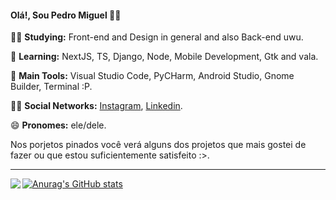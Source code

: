 #### Olá!, Sou Pedro Miguel 👩‍💻

:man_student: **Studying:** Front-end and Design in general and also Back-end uwu.

🌱 **Learning:** NextJS, TS, Django, Node, Mobile Development, Gtk and vala.

:school_satchel: **Main Tools:** Visual Studio Code, PyCHarm, Android Studio, Gnome Builder, Terminal :P.

:raising_hand_man: **Social Networks:** [Instagram](https://www.instagram.com/miguel.oshi/), [Linkedin](https://www.linkedin.com/in/pedro-miguel-276525207/).

😄 **Pronomes:** ele/dele.

Nos porjetos pinados você verá alguns dos projetos que mais gostei de fazer ou que estou suficientemente satisfeito :>.

---

<a href="https://github.com/pedromiguel-dev/pedromiguel-dev">
  <img align = "left" src = "https://github-readme-stats.vercel.app/api/top-langs/?username=pedromiguel-dev" />
</a>

[![Anurag's GitHub stats](https://github-readme-stats.vercel.app/api?username=pedromiguel-dev)](https://github.com/anuraghazra/github-readme-stats)


<!--
pedromiguel-dev/pedromiguel-dev is a ✨ special ✨ repository because its `README.md` (this file) appears on your GitHub profile.
You can click the Preview link to take a look at your changes.
--->
